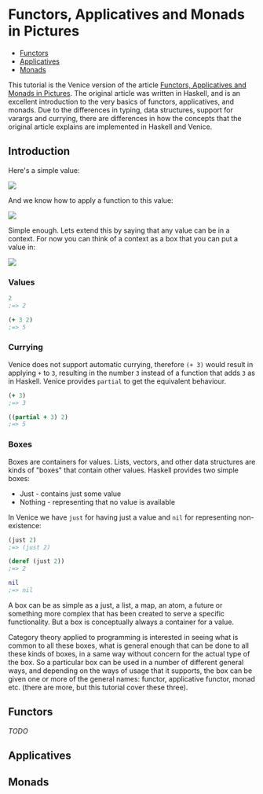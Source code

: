 # Functors, Applicatives and Monads in Pictures 

* [Functors](#functors)
* [Applicatives](#applicatives)
* [Monads](#monads)


This tutorial is the Venice version of the article [Functors, Applicatives and Monads in Pictures](http://adit.io/posts/2013-04-17-functors,_applicatives,_and_monads_in_pictures.html). The original article was written in Haskell, and is an excellent introduction to the very basics of functors, applicatives, and monads. Due to the differences in typing, data structures, support for varargs and currying, there are differences in how the concepts that the original article explains are implemented in Haskell and Venice.


## Introduction

Here's a simple value:

<img src="https://github.com/jlangch/venice/blob/master/doc/assets/fam/value.png">

And we know how to apply a function to this value: 

<img src="https://github.com/jlangch/venice/blob/master/doc/assets/fam/value_apply.png">

Simple enough. Lets extend this by saying that any value can be in a context. 
For now you can think of a context as a box that you can put a value in:

<img src="https://github.com/jlangch/venice/blob/master/doc/assets/fam/value_and_context.png">


### Values

```clojure
2
;=> 2

(+ 3 2)
;=> 5
```

### Currying

Venice does not support automatic currying, therefore `(+ 3)` would result in applying `+` to `3`, 
resulting in the number `3` instead of a function that adds `3` as in Haskell. Venice 
provides `partial` to get the equivalent behaviour.

```clojure
(+ 3)  
;=> 3

((partial + 3) 2)
;=> 5
```

### Boxes

Boxes are containers for values. Lists, vectors, and other data structures are 
kinds of "boxes" that contain other values. Haskell provides two simple boxes:

- Just - contains just some value
- Nothing - representing that no value is available

In Venice we have `just` for having just a value and `nil` for representing 
non-existence:

```clojure
(just 2)
;=> (just 2)

(deref (just 2))
;=> 2

nil
;=> nil
```

A box can be as simple as a just, a list, a map, an atom, a future or something 
more complex that has been created to serve a specific functionality. But a box
is conceptually always a container for a value.

Category theory applied to programming is interested in seeing what is common to all 
these boxes, what is general enough that can be done to all these kinds of boxes, 
in a same way without concern for the actual type of the box. So a particular box can 
be used in a number of different general ways, and depending on the ways of usage that 
it supports, the box can be given one or more of the general names: functor, 
applicative functor, monad etc. (there are more, but this tutorial cover these three).



## Functors


_TODO_


## Applicatives

## Monads


